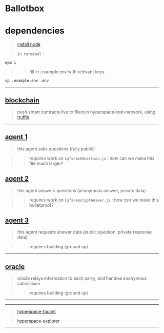 # Ballotbox

# dependencies

> [install node](https://nodejs.org/en/download/package-manager/)

> `in terminal` : 

```
npm i
```

> > fill in .example.env with relevant keys

```
cp .example.env .env
```

-----

## [blockchain](./blockchain/)

> push smart contracts live to filecoin hyperspace-test-network, using [truffle](https://trufflesuite.com/)

-----

## [agent 1](./agent1/)

> this agent asks questions (fully public)

> > requires work on `ipfs/askQuestion.js` : how can we make this file much larger?

## [agent 2](./agent2/)

> this agent answers questions (anonymous answer, private data)

> > requires work on `ipfs/encryptAnswer.js` : how can we make this bulletproof?

## [agent 3](./agent3/)

> this agent requests answer data (public question, private response data)

> > requires building (ground up)

-----

## [oracle](./oracle/)

> oracle relays information to each party, and handles anonymous submission

> > requires building (ground up)

-----
-----

 > [hyperspace-faucet](https://hyperspace.yoga/#faucet)

 > [hyperspace-explorer](https://hyperspace.filfox.info/)

-----
